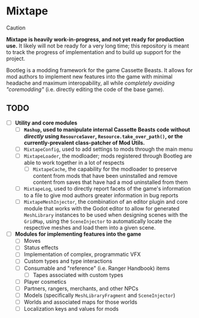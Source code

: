 # Mixtape
> [!CAUTION]
> **Mixtape is heavily work-in-progress, and not yet ready for production use.** It likely will not be ready for a very long time; this repository is meant to track the progress of implementation and to build up support for the project.

Bootleg is a modding framework for the game Cassette Beasts. It allows for mod authors to implement new features into the game with minimal headache and maximum interopability, all while _completely avoiding "coremodding"_ (i.e. directly editing the code of the base game).

## TODO
- [ ] **Utility and core modules**
  - [ ] **`Mashup`, used to manipulate internal Cassette Beasts code without _directly_ using `ResourceSaver`, `Resource.take_over_path()`, or the currently-prevalent class-patcher of Mod Utils.**
  - [ ] `MixtapeConfig`, used to add settings to mods through the main menu
  - [ ] `MixtapeLoader`, the modloader; mods registered through Bootleg are able to work together in a lot of respects
    - [ ] `MixtapeCache`, the capability for the modloader to preserve content from mods that have been uninstalled and remove content from saves that have had a mod uninstalled from them
  - [ ] `MixtapeLog`, used to directly report facets of the game's information to a file to give mod authors greater information in bug reports
  - [ ] `MixtapeMeshInjector`, the combination of an editor plugin and core module that works with the Godot editor to allow for generated `MeshLibrary` instances to be used when designing scenes with the `GridMap`, using the `SceneInjector` to automatically locate the respective meshes and load them into a given scene.
- [ ] **Modules for implementing features into the game**
  - [ ] Moves
  - [ ] Status effects
  - [ ] Implementation of complex, programmatic VFX
  - [ ] Custom types and type interactions
  - [ ] Consumable and "reference" (i.e. Ranger Handbook) items
    - [ ] Tapes associated with custom types
  - [ ] Player cosmetics
  - [ ] Partners, rangers, merchants, and other NPCs
  - [ ] Models (specifically `MeshLibraryFragment` and `SceneInjector`)
  - [ ] Worlds and associated maps for those worlds
  - [ ] Localization keys and values for mods
